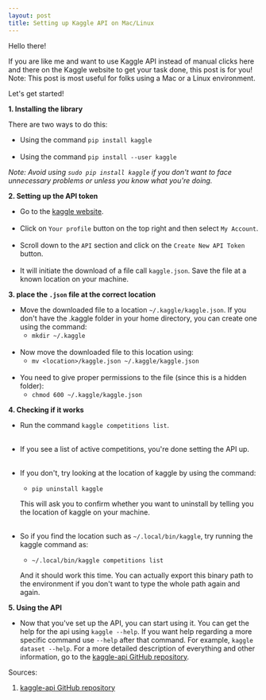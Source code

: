 ```yaml
---
layout: post
title: Setting up Kaggle API on Mac/Linux
---
```


Hello there!

If you are like me and want to use Kaggle API instead of manual clicks here and there on the Kaggle website to get your task done, this post is for you! Note: This post is most useful for folks using a Mac or a Linux environment.

Let's get started!

**1. Installing the library**

There are two ways to do this:
- Using the command `pip install kaggle`<br><br>
- Using the command `pip install --user kaggle`

*Note: Avoid using `sudo pip install kaggle` if you don't want to face unnecessary problems or unless you know what you're doing.*

**2. Setting up the API token**

- Go to the [kaggle website](https://www.kaggle.com).<br><br>
- Click on `Your profile` button on the top right and then select `My Account`.<br><br>
- Scroll down to the `API` section and click on the `Create New API Token` button.<br><br>
- It will initiate the download of a file call `kaggle.json`. Save the file at a known location on your machine.

**3. place the `.json` file at the correct location**

- Move the downloaded file to a location `~/.kaggle/kaggle.json`. If you don't have the .kaggle folder in your home directory, you can create one using the command:
  - `mkdir ~/.kaggle`<br><br>
- Now move the downloaded file to this location using:
  - `mv <location>/kaggle.json ~/.kaggle/kaggle.json`<br><br>
- You need to give proper permissions to the file (since this is a hidden folder):
  - `chmod 600 ~/.kaggle/kaggle.json`

**4. Checking if it works**

- Run the command `kaggle competitions list`.<br><br>
- If you see a list of active competitions, you're done setting the API up.<br><br>
- If you don't, try looking at the location of kaggle by using the command:
  - `pip uninstall kaggle`

  This will ask you to confirm whether you want to uninstall by telling you the location of kaggle on your machine.<br><br>
- So if you find the location such as `~/.local/bin/kaggle`, try running the kaggle command as:
  - `~/.local/bin/kaggle competitions list`

  And it should work this time. You can actually export this binary path to the environment if you don't want to type the whole path again and again.

**5. Using the API**

- Now that you've set up the API, you can start using it. You can get the help for the api using `kaggle --help`. If you want help regarding a more specific command use `--help` after that command. For example, `kaggle dataset --help`. For a more detailed description of everything and other information, go to the [kaggle-api GitHub repository](https://github.com/Kaggle/kaggle-api).

Sources:
1. [kaggle-api GitHub repository](https://github.com/Kaggle/kaggle-api)
